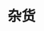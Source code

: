 ---
title: 杂货
description: 一些无关紧要的碎碎念
image: image.png

# Badge style
style:
    background: "#2a9d8f"
    color: "#fff"
---